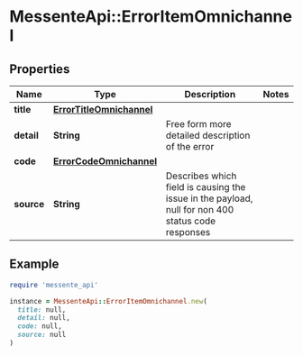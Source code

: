 # MessenteApi::ErrorItemOmnichannel

## Properties

| Name | Type | Description | Notes |
| ---- | ---- | ----------- | ----- |
| **title** | [**ErrorTitleOmnichannel**](ErrorTitleOmnichannel.md) |  |  |
| **detail** | **String** | Free form more detailed description of the error |  |
| **code** | [**ErrorCodeOmnichannel**](ErrorCodeOmnichannel.md) |  |  |
| **source** | **String** | Describes which field is causing the issue in the payload, null for non 400 status code responses |  |

## Example

```ruby
require 'messente_api'

instance = MessenteApi::ErrorItemOmnichannel.new(
  title: null,
  detail: null,
  code: null,
  source: null
)
```

